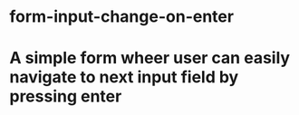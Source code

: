 # form-input-change-on-enter

# A simple form wheer user can easily navigate to next input field by pressing enter
